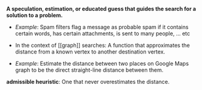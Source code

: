 **A speculation, estimation, or educated guess that guides the search for a solution to a problem.**
- *Example*: Spam filters flag a message as probable spam if it contains certain words, has certain attachments, is sent to many people, ... etc

- In the context of [[graph]] searches: A function that approximates the distance from a known vertex to another destination vertex.
- *Example*: Estimate the distance between two places on Google Maps graph to be the direct straight-line distance between them.

**admissible heuristic**: One that never overestimates the distance.
